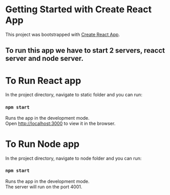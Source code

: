 # Getting Started with Create React App

This project was bootstrapped with [Create React App](https://github.com/facebook/create-react-app).

## To run this app we have to start 2 servers, reacct server and node server.

# To Run React app

In the project directory, navigate to static folder and you can run:

### `npm start`

Runs the app in the development mode.\
Open [http://localhost:3000](http://localhost:3000) to view it in the browser.

# To Run Node app

In the project directory, navigate to node folder and you can run:

### `npm start`

Runs the app in the development mode.\
The server will run on the port 4001.